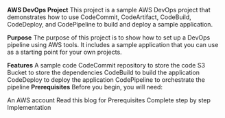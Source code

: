 
**AWS DevOps Project**
This project is a sample AWS DevOps project that demonstrates how to use CodeCommit, CodeArtifact, CodeBuild, CodeDeploy, and CodePipeline to build and deploy a sample application.

**Purpose**
The purpose of this project is to show how to set up a DevOps pipeline using AWS tools. It includes a sample application that you can use as a starting point for your own projects.

**Features**
A sample code
CodeCommit repository to store the code
S3 Bucket to store the dependencies
CodeBuild to build the application
CodeDeploy to deploy the application
CodePipeline to orchestrate the pipeline
**Prerequisites**
Before you begin, you will need:

An AWS account
Read this blog for Prerequisites
Complete step by step Implementation
